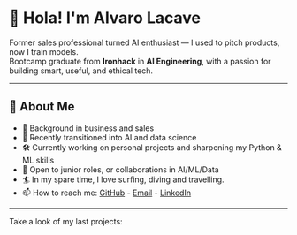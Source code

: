 # 👋 Hola! I'm Alvaro Lacave

Former sales professional turned AI enthusiast — I used to pitch products, now I train models.  
Bootcamp graduate from **Ironhack** in **AI Engineering**, with a passion for building smart, useful, and ethical tech.

---

## 🧠 About Me
- 🧳 Background in business and sales
- 🤖 Recently transitioned into AI and data science
- 🛠️ Currently working on personal projects and sharpening my Python & ML skills
- 🚀 Open to junior roles, or collaborations in AI/ML/Data
- 🏄 In my spare time, I love surfing, diving and travelling.
- 📫 How to reach me: [GitHub](https://github.com/Lacave91) - [Email](mailto:alvarolacave@hotmail.com) - [LinkedIn](https://www.linkedin.com/in/alvaro-lacave/)
---
Take a look of my last projects:

<!--
**Lacave91/Lacave91** is a ✨ _special_ ✨ repository because its `README.md` (this file) appears on your GitHub profile.

Here are some ideas to get you started:

- 🔭 I’m currently working on ...
- 🌱 I’m currently learning ...
- 👯 I’m looking to collaborate on ...
- 🤔 I’m looking for help with ...
- 💬 Ask me about ...
- 📫 How to reach me: ...
- 😄 Pronouns: ...
- ⚡ Fun fact: ...
-->
